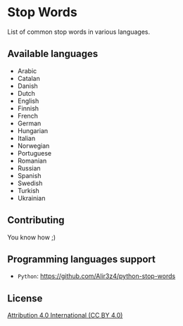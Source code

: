 Stop Words
==========

List of common stop words in various languages.



Available languages
-------------------
* Arabic
* Catalan
* Danish
* Dutch
* English
* Finnish
* French
* German
* Hungarian
* Italian
* Norwegian
* Portuguese
* Romanian
* Russian
* Spanish
* Swedish
* Turkish
* Ukrainian

Contributing
-----------------
You know how ;)


Programming languages support
-----------------------------

* `Python`: https://github.com/Alir3z4/python-stop-words


License
--------
[Attribution 4.0 International (CC BY 4.0)][LICENSE]

[LICENSE]: http://creativecommons.org/licenses/by/4.0/
